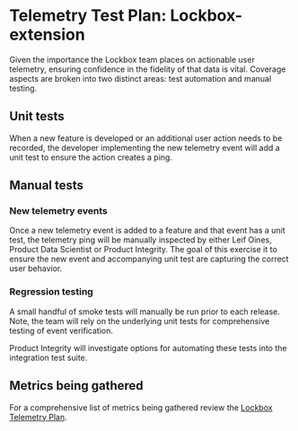 # Telemetry Test Plan: Lockbox-extension

Given the importance the Lockbox team places on actionable user telemetry, ensuring confidence in the fidelity of that data is vital. Coverage aspects are broken into two distinct areas: test automation and manual testing.

## Unit tests

When a new feature is developed or an additional user action needs to be recorded, the developer implementing the new telemetry event will add a unit test to ensure the action creates a ping.

## Manual tests

### New telemetry events

Once a new telemetry event is added to a feature and that event has a unit test, the telemetry ping will be manually inspected by either Leif Oines, Product Data Scientist or Product Integrity. The goal of this exercise it to ensure the new event and accompanying unit test are capturing the correct user behavior.

### Regression testing

A small handful of smoke tests will manually be run prior to each release. Note, the team will rely on the underlying unit tests for comprehensive testing of event verification.

Product Integrity will investigate options for automating these tests into the integration test suite. 

## Metrics being gathered

For a comprehensive list of metrics being gathered review the [Lockbox Telemetry Plan](/metrics/).

